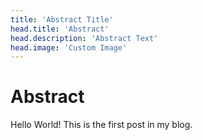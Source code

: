 ```yaml
---
title: 'Abstract Title'
head.title: 'Abstract'
head.description: 'Abstract Text'
head.image: 'Custom Image'
---
```


# Abstract
Hello World! This is the first post in my blog.
